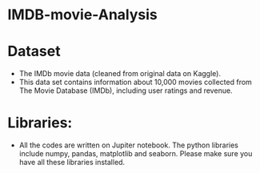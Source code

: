 # IMDB-movie-Analysis

# Dataset
* The IMDb movie data (cleaned from original data on Kaggle).
* This data set contains information about 10,000 movies collected from The Movie Database (IMDb), including user ratings and revenue.

# Libraries: 
* All the codes are written on Jupiter notebook. The python libraries include numpy, pandas, matplotlib and seaborn. Please make sure you
have all these libraries installed.
